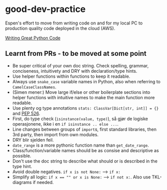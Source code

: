 # good-dev-practice
Espen's effort to move from writing code on and for my local PC to production quality code deployed in the cloud (AWS).

[Writing Great Python Code](https://docs.python-guide.org/#writing-great-python-code)  

## Learnt from PRs - to be moved at some point
- Be super critical of your own doc string. Check spelling, grammar, conciseness, intuitivety and DRY with declaration/type hints.
- Use helper functions within functions to keep it readable.  
- Always use `snake_case` variable names in Python, also when referring to `CamelCaseClassNames`.  
- (Simen mener:) Move large if/else or other boilerplate sections into helper functions with intuitive
names to make the main function more readable.
- Use plenty og type annotations `stats: ClassVar[Dict[str, int]] = {}` and [PEP 526](https://www.python.org/dev/peps/pep-0526/).  
- First, do type check (`isinstance(value, type)`), så gjør de logiske operasjonene, ikke i en `if isinstance .. else ...`.  
- Line changes between groups of `import`s, first standard libraries, then 3rd party, then import from own modules.  
- DRY blir sjelden feil.
- `date_range` is a more pythonic function name than `get_date_range`.
- Class/function/variable names should be as consise and descriptive as possible.  
- Don't use the doc string to describe what should or is described in the type hint.
- Avoid double negatives. `if x is not None:` --> `if x:`
- Simplify all logic: `if x == "" or x is None:` --> `if not x:`. Also use TKL-diagrams if needed.


